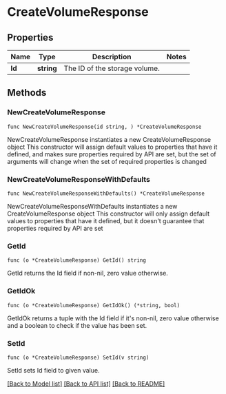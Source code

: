 # CreateVolumeResponse

## Properties

Name | Type | Description | Notes
------------ | ------------- | ------------- | -------------
**Id** | **string** | The ID of the storage volume. | 

## Methods

### NewCreateVolumeResponse

`func NewCreateVolumeResponse(id string, ) *CreateVolumeResponse`

NewCreateVolumeResponse instantiates a new CreateVolumeResponse object
This constructor will assign default values to properties that have it defined,
and makes sure properties required by API are set, but the set of arguments
will change when the set of required properties is changed

### NewCreateVolumeResponseWithDefaults

`func NewCreateVolumeResponseWithDefaults() *CreateVolumeResponse`

NewCreateVolumeResponseWithDefaults instantiates a new CreateVolumeResponse object
This constructor will only assign default values to properties that have it defined,
but it doesn't guarantee that properties required by API are set

### GetId

`func (o *CreateVolumeResponse) GetId() string`

GetId returns the Id field if non-nil, zero value otherwise.

### GetIdOk

`func (o *CreateVolumeResponse) GetIdOk() (*string, bool)`

GetIdOk returns a tuple with the Id field if it's non-nil, zero value otherwise
and a boolean to check if the value has been set.

### SetId

`func (o *CreateVolumeResponse) SetId(v string)`

SetId sets Id field to given value.



[[Back to Model list]](../README.md#documentation-for-models) [[Back to API list]](../README.md#documentation-for-api-endpoints) [[Back to README]](../README.md)


